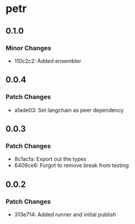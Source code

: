 # petr

## 0.1.0

### Minor Changes

- 110c2c2: Added ensembler

## 0.0.4

### Patch Changes

- a1ade03: Set langchain as peer dependency

## 0.0.3

### Patch Changes

- 8c1acfa: Export out the types
- 6409ce6: Forgot to remove break from testing

## 0.0.2

### Patch Changes

- 313e714: Added runner and initial publish
